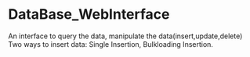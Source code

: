 # DataBase_WebInterface
An interface to query the data, manipulate the data(insert,update,delete)
Two ways to insert data: Single Insertion, Bulkloading Insertion.

